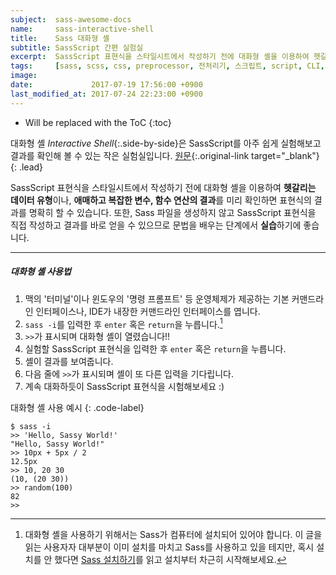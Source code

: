 ```yaml
---
subject:  sass-awesome-docs
name:     sass-interactive-shell
title:    Sass 대화형 셸
subtitle: SassScript 간편 실험실
excerpt:  SassScript 표현식을 스타일시트에서 작성하기 전에 대화형 셸을 이용하여 헷갈리는 데이터 유형이나, 애매하고 복잡한 변수, 함수 연산의 결과를 미리 확인하면 표현식의 결과를 명확히 할 수 있습니다.
tags:     [sass, scss, css, preprocessor, 전처리기, 스크립트, script, CLI, terminal, prompt, 테스트, 자료형, data type]
image:    
date:             2017-07-19 17:56:00 +0900
last_modified_at: 2017-07-24 22:23:00 +0900
---
```


* Will be replaced with the ToC
{:toc}

대화형 셸 *Interactive Shell*{:.side-by-side}은 SassScript를 아주 쉽게 실험해보고 결과를 확인해 볼 수 있는 작은 실험실입니다.
[원문](http://sass-lang.com/documentation/file.SASS_REFERENCE.html#Interactive_Shell){:.original-link target="_blank"}
{: .lead}

SassScript 표현식을 스타일시트에서 작성하기 전에 대화형 셸을 이용하여 **헷갈리는 데이터 유형**이나, **애매하고 복잡한 변수, 함수 연산의 결과**를 미리 확인하면 표현식의 결과를 명확히 할 수 있습니다.
또한, Sass 파일을 생성하지 않고 SassScript 표현식을 직접 작성하고 결과를 바로 얻을 수 있으므로 문법을 배우는 단계에서 **실습**하기에 좋습니다.

***

##### 대화형 셸 사용법

1. 맥의 '터미널'이나 윈도우의 '명령 프롬프트' 등 운영체제가 제공하는 기본 커맨드라인 인터페이스나, IDE가 내장한 커맨드라인 인터페이스를 엽니다.
2. `sass -i`를 입력한 후 `enter` 혹은 `return`을 누릅니다.[^install]
3. `>>`가 표시되며 대화형 셸이 열렸습니다!!
4. 실험할 SassScript 표현식을 입력한 후 `enter` 혹은 `return`을 누릅니다.
5. 셸이 결과를 보여줍니다.
6. 다음 줄에 `>>`가 표시되며 셸이 또 다른 입력을 기다립니다.
7. 계속 대화하듯이 SassScript 표현식을 시험해보세요 :)

대화형 셸 사용 예시
{: .code-label}
~~~ 
$ sass -i
>> 'Hello, Sassy World!'
"Hello, Sassy World!"
>> 10px + 5px / 2
12.5px
>> 10, 20 30
(10, (20 30))
>> random(100)
82
>>
~~~


[^install]: 대화형 셸을 사용하기 위해서는 Sass가 컴퓨터에 설치되어 있어야 합니다. 이 글을 읽는 사용자자 대부분이 이미 설치를 마치고 Sass를 사용하고 있을 테지만, 혹시 설치를 안 했다면 [Sass 설치하기](http://sass-lang.com/install)를 읽고 설치부터 차근히 시작해보세요.

